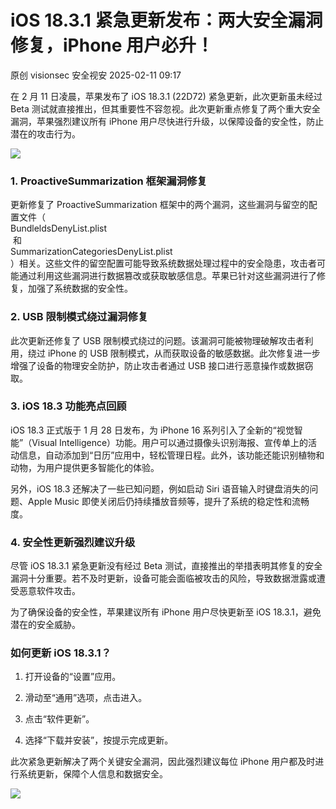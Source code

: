 #  iOS 18.3.1 紧急更新发布：两大安全漏洞修复，iPhone 用户必升！   
原创 visionsec  安全视安   2025-02-11 09:17  
  
在 2 月 11 日凌晨，苹果发布了 iOS 18.3.1 (22D72) 紧急更新，此次更新虽未经过 Beta 测试就直接推出，但其重要性不容忽视。此次更新重点修复了两个重大安全漏洞，苹果强烈建议所有 iPhone 用户尽快进行升级，以保障设备的安全性，防止潜在的攻击行为。  
  
![](https://mmbiz.qpic.cn/sz_mmbiz_png/Pf9NC3AaQF5MXf06Bf4vX4liahvpma2Y7tltWSsqzp7xdpZoEVr83KaKw1Ekib5SNfTIJoYNziaVo85s3YPPPTYLQ/640?wx_fmt=png&from=appmsg "")  
  
### 1. ProactiveSummarization 框架漏洞修复  
  
更新修复了 ProactiveSummarization 框架中的两个漏洞，这些漏洞与留空的配置文件（  
BundleldsDenyList.plist  
 和   
SummarizationCategoriesDenyList.plist  
）相关。这些文件的留空配置可能导致系统数据处理过程中的安全隐患，攻击者可能通过利用这些漏洞进行数据篡改或获取敏感信息。苹果已针对这些漏洞进行了修复，加强了系统数据的安全性。  
### 2. USB 限制模式绕过漏洞修复  
  
此次更新还修复了 USB 限制模式绕过的问题。该漏洞可能被物理破解攻击者利用，绕过 iPhone 的 USB 限制模式，从而获取设备的敏感数据。此次修复进一步增强了设备的物理安全防护，防止攻击者通过 USB 接口进行恶意操作或数据窃取。  
### 3. iOS 18.3 功能亮点回顾  
  
iOS 18.3 正式版于 1 月 28 日发布，为 iPhone 16 系列引入了全新的“视觉智能”（Visual Intelligence）功能。用户可以通过摄像头识别海报、宣传单上的活动信息，自动添加到“日历”应用中，轻松管理日程。此外，该功能还能识别植物和动物，为用户提供更多智能化的体验。  
  
另外，iOS 18.3 还解决了一些已知问题，例如启动 Siri 语音输入时键盘消失的问题、Apple Music 即使关闭后仍持续播放音频等，提升了系统的稳定性和流畅度。  
### 4. 安全性更新强烈建议升级  
  
尽管 iOS 18.3.1 紧急更新没有经过 Beta 测试，直接推出的举措表明其修复的安全漏洞十分重要。若不及时更新，设备可能会面临被攻击的风险，导致数据泄露或遭受恶意软件攻击。  
  
为了确保设备的安全性，苹果建议所有 iPhone 用户尽快更新至 iOS 18.3.1，避免潜在的安全威胁。  
### 如何更新 iOS 18.3.1？  
1. 打开设备的“设置”应用。  
  
1. 滑动至“通用”选项，点击进入。  
  
1. 点击“软件更新”。  
  
1. 选择“下载并安装”，按提示完成更新。  
  
此次紧急更新解决了两个关键安全漏洞，因此强烈建议每位 iPhone 用户都及时进行系统更新，保障个人信息和数据安全。  
  
![](https://mmbiz.qpic.cn/sz_mmbiz_png/Pf9NC3AaQF5MXf06Bf4vX4liahvpma2Y7ib6EV3qmtuVd7icOKhibic6dA1PAxba5dzicnF20YPsChEiciap2gEdMibmKyg/640?wx_fmt=png&from=appmsg "")  
  
